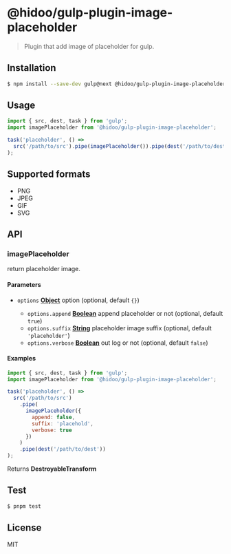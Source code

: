 # @hidoo/gulp-plugin-image-placeholder

> Plugin that add image of placeholder for gulp.

## Installation

```sh
$ npm install --save-dev gulp@next @hidoo/gulp-plugin-image-placeholder
```

## Usage

```js
import { src, dest, task } from 'gulp';
import imagePlaceholder from '@hidoo/gulp-plugin-image-placeholder';

task('placeholder', () =>
  src('/path/to/src').pipe(imagePlaceholder()).pipe(dest('/path/to/dest'))
);
```

## Supported formats

- PNG
- JPEG
- GIF
- SVG

## API

<!-- Generated by documentation.js. Update this documentation by updating the source code. -->

### imagePlaceholder

return placeholder image.

#### Parameters

- `options` **[Object](https://developer.mozilla.org/docs/Web/JavaScript/Reference/Global_Objects/Object)** option (optional, default `{}`)

  - `options.append` **[Boolean](https://developer.mozilla.org/docs/Web/JavaScript/Reference/Global_Objects/Boolean)** append placeholder or not (optional, default `true`)
  - `options.suffix` **[String](https://developer.mozilla.org/docs/Web/JavaScript/Reference/Global_Objects/String)** placeholder image suffix (optional, default `'placeholder'`)
  - `options.verbose` **[Boolean](https://developer.mozilla.org/docs/Web/JavaScript/Reference/Global_Objects/Boolean)** out log or not (optional, default `false`)

#### Examples

```javascript
import { src, dest, task } from 'gulp';
import imagePlaceholder from '@hidoo/gulp-plugin-image-placeholder';

task('placeholder', () =>
  src('/path/to/src')
    .pipe(
      imagePlaceholder({
        append: false,
        suffix: 'placehold',
        verbose: true
      })
    )
    .pipe(dest('/path/to/dest'))
);
```

Returns **DestroyableTransform**

## Test

```sh
$ pnpm test
```

## License

MIT
